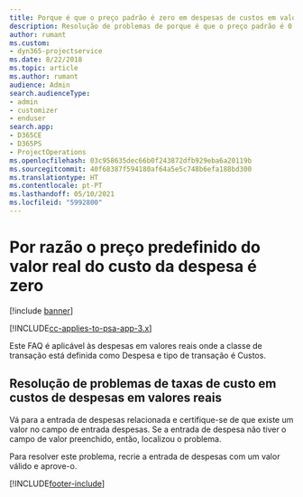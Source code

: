 ```yaml
---
title: Porque é que o preço padrão é zero em despesas de custos em valores reais?
description: Resolução de problemas de porque é que o preço padrão é 0 para custos de despesas em valores reais.
author: rumant
ms.custom:
- dyn365-projectservice
ms.date: 8/22/2018
ms.topic: article
ms.author: rumant
audience: Admin
search.audienceType:
- admin
- customizer
- enduser
search.app:
- D365CE
- D365PS
- ProjectOperations
ms.openlocfilehash: 03c958635dec66b0f243872dfb929eba6a20119b
ms.sourcegitcommit: 40f68387f594180af64a5e5c748b6efa188bd300
ms.translationtype: HT
ms.contentlocale: pt-PT
ms.lasthandoff: 05/10/2021
ms.locfileid: "5992800"
---
```

# <a name="why-is-the-price-defaulting-to-zero-on-expense-cost-actuals"></a>Por razão o preço predefinido do valor real do custo da despesa é zero

[!include [banner](../includes/psa-now-project-operations.md)]

[!INCLUDE[cc-applies-to-psa-app-3.x](../includes/cc-applies-to-psa-app-3x.md)]

Este FAQ é aplicável às despesas em valores reais onde a classe de transação está definida como Despesa e tipo de transação é Custos.

## <a name="troubleshooting-cost-rates-on-expense-cost-actuals"></a>Resolução de problemas de taxas de custo em custos de despesas em valores reais

Vá para a entrada de despesas relacionada e certifique-se de que existe um valor no campo de entrada despesas. Se a entrada de despesa não tiver o campo de valor preenchido, então, localizou o problema.
 
Para resolver este problema, recrie a entrada de despesas com um valor válido e aprove-o.


[!INCLUDE[footer-include](../includes/footer-banner.md)]
